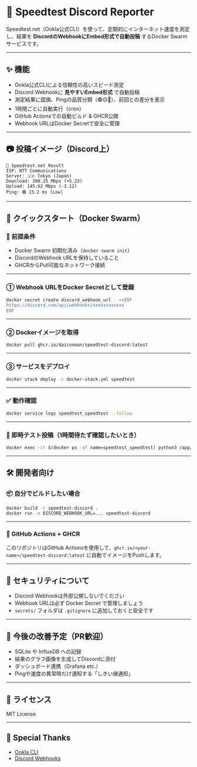 # 📡 Speedtest Discord Reporter

Speedtest.net（Ookla公式CLI）を使って、定期的にインターネット速度を測定し、結果を **DiscordのWebhookにEmbed形式で自動投稿** するDocker Swarmサービスです。

---

## ✨ 機能

- Ookla公式CLIによる信頼性の高いスピード測定
- Discord Webhookに **見やすいEmbed形式** で自動投稿
- 測定結果に国旗、Pingの品質分類（🟢🟡🔴）、前回との差分を表示
- 1時間ごとに自動実行（cron）
- GitHub Actionsでの自動ビルド & GHCR公開
- Webhook URLはDocker Secretで安全に管理

---

## 📷 投稿イメージ（Discord上）

```
📡 Speedtest.net Result
ISP: NTT Communications
Server: 🇯🇵 Tokyo (Japan)
Download: 300.25 Mbps (+5.23)
Upload: 145.62 Mbps (-3.12)
Ping: 🟢 15.2 ms (Low)
```

---

## 🚀 クイックスタート（Docker Swarm）

### 🔸 前提条件

- Docker Swarm 初期化済み（`docker swarm init`）
- DiscordのWebhook URLを保持していること
- GHCRからPull可能なネットワーク接続

---

### ① Webhook URLをDocker Secretとして登録

```bash
docker secret create discord_webhook_url - <<EOF
https://discord.com/api/webhooks/xxxxxxxxxxxx
EOF
```

---

### ② Dockerイメージを取得

```bash
docker pull ghcr.io/daiconman/speedtest-discord:latest
```

---

### ③ サービスをデプロイ

```bash
docker stack deploy -c docker-stack.yml speedtest
```

---

### ✅ 動作確認

```bash
docker service logs speedtest_speedtest --follow
```

---

### 🧪 即時テスト投稿（1時間待たず確認したいとき）

```bash
docker exec -it $(docker ps -qf name=speedtest_speedtest) python3 /app/post_speedtest.py
```

---

## 🛠 開発者向け

### 📦 自分でビルドしたい場合

```bash
docker build -t speedtest-discord .
docker run -e DISCORD_WEBHOOK_URL=... speedtest-discord
```

---

### 🤖 GitHub Actions + GHCR

このリポジトリはGitHub Actionsを使用して、`ghcr.io/<your-name>/speedtest-discord:latest` に自動でイメージをPushします。

---

## 🔐 セキュリティについて

- Discord Webhookは外部公開しないでください
- Webhook URLは必ず Docker Secret で管理しましょう
- `secrets/` フォルダは `.gitignore` に追加しておくと安全です

---

## 🧩 今後の改善予定（PR歓迎）

- SQLite や InfluxDB への記録
- 結果のグラフ画像を生成してDiscordに添付
- ダッシュボード連携（Grafana etc.）
- Pingや速度の異常時だけ通知する「しきい値通知」

---

## 📄 ライセンス

MIT License

---

## 🙌 Special Thanks

- [Ookla CLI](https://www.speedtest.net/apps/cli)
- [Discord Webhooks](https://discord.com/developers/docs/resources/webhook)
